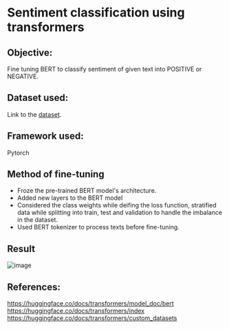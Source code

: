 # Sentiment classification using transformers

## Objective:
Fine tuning BERT to classify sentiment of given text into POSITIVE or NEGATIVE.

## Dataset used:
Link to the [dataset](https://www.kaggle.com/amitkumardas/sentiment-train).

## Framework used:
Pytorch

## Method of fine-tuning
- Froze the pre-trained BERT model's architecture. 
- Added new layers to the BERT model
- Considered the class weights while deifing the loss function, stratified data while splitting into train, test and validation to handle the imbalance in the dataset.
- Used BERT tokenizer to process texts before fine-tuning.

## Result
![image](https://user-images.githubusercontent.com/47247696/147391497-cf842077-64d4-476f-bbca-580eaaa1b917.png)

## References:
https://huggingface.co/docs/transformers/model_doc/bert
https://huggingface.co/docs/transformers/index
https://huggingface.co/docs/transformers/custom_datasets
